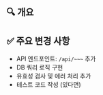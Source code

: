 ## 🔍 개요

<!-- 이 PR이 어떤 기능/이슈를 다루는지 간단히 설명해주세요. -->

## ✅ 주요 변경 사항

<!-- 코드에서 핵심적으로 변경된 내용을 bullet 형식으로 정리해주세요. -->

- API 엔드포인트: `/api/~~~` 추가
- DB 쿼리 로직 구현
- 유효성 검사 및 에러 처리 추가
- 테스트 코드 작성 (있다면)
